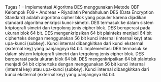 Tugas 1 – Implementasi Algoritma DES menggunakan Metode OBF
Kelompok F09
•	Andreas
•	Riyadlatin
Pendahuluan
DES (Data Encryption Standard) adalah algoritma cipher blok yang populer karena dijadikan standard algoritma enkripsi kunci-simetri.
DES termasuk ke dalam sistem kriptografi simetri dan tergolong jenis cipher blok. DES beroperasi pada ukuran blok 64 bit. DES mengenkripsikan 64 bit plainteks menjadi 64 bit cipherteks dengan menggunakan 56 bit kunci internal (internal key) atau upa-kunci (subkey). Kunci internal dibangkitkan dari kunci eksternal (external key) yang panjangnya 64 bit.
Implementasi
DES termasuk ke dalam sistem kriptografi simetri dan tergolong jenis cipher blok. DES beroperasi pada ukuran blok 64 bit. DES mengenkripsikan 64 bit plainteks menjadi 64 bit cipherteks dengan menggunakan 56 bit kunci internal (internal key) atau upa-kunci (subkey). Kunci internal dibangkitkan dari kunci eksternal (external key) yang panjangnya 64 bit.

